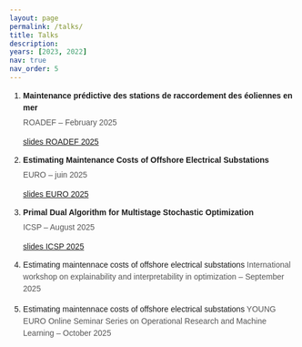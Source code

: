 ```yaml
---
layout: page
permalink: /talks/
title: Talks
description: 
years: [2023, 2022]
nav: true
nav_order: 5
---
```


<head>
  <meta charset="UTF-8">
  <style>
    body {
      font-family: Arial, sans-serif;
      padding: 20px;
    }

    ol {
      padding-left: 20px;
    }

    li {
      margin-bottom: 15px;
      line-height: 1.5;
    }

    .titre {
      font-weight: bold;
      display: block;
      margin-bottom: 5px;
    }

    .details {
      color: #555;
    }
  </style>
</head>
<body>

  <ol>
    <li>
      <span class="titre">Maintenance prédictive des stations de raccordement des éoliennes en mer</span>
      <span class="details">ROADEF – February 2025</span>
    </li>
    <p>
    <a href="/assets/pdf/slides_ROADEF.pdf" target="_blank">slides ROADEF 2025</a>
  </p>
    <li>
      <span class="titre">Estimating Maintenance Costs of Offshore Electrical Substations</span>
      <span class="details">EURO – juin 2025</span>
    </li>
    <p>
    <a href="/assets/pdf/slides_euro.pdf" target="_blank">slides EURO 2025</a>
    </p>
    <li>
      <span class="titre">Primal Dual Algorithm for Multistage Stochastic Optimization</span>
      <span class="details">ICSP – August 2025</span>
    </li>
    <p>
    <a href="/assets/pdf/slides_MD_multistage.pdf" target="_blank">slides ICSP 2025</a>
    </p>
    <li>
      <span class="titre"></span>Estimating maintennace costs of offshore electrical substations
      <span class="details">International workshop on explainability and interpretability in optimization – September 2025</span>
    </li>
    </p>
    <li>
      <span class="titre"></span>Estimating maintennace costs of offshore electrical substations
      <span class="details">YOUNG EURO Online Seminar Series on Operational Research and Machine 
Learning – October 2025</span>
    </li>
  </ol>

</body>
